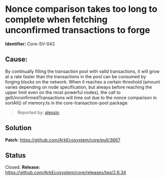 # Nonce comparison takes too long to complete when fetching unconfirmed transactions to forge
**Identifier:** Core-SV-042
## Cause:
By continually filling the transaction pool with valid transactions, it will grow at a rate faster than the transactions in the pool can be consumed by forging blocks on the network. When it reaches a certain threshold (amount varies depending on node specification, but always before reaching the upper limit even on the most powerful nodes), the call to getUnconfirmedTransactions will time out due to the nonce comparison in sortAll() of memory.ts in the core-transaction-pool package.
>Reported by: [alessio](https://github.com/alessiodf)
## Solution
**Patch:** https://github.com/ArkEcosystem/core/pull/3667
## Status
Closed.
**Release:** https://github.com/ArkEcosystem/core/releases/tag/2.6.34